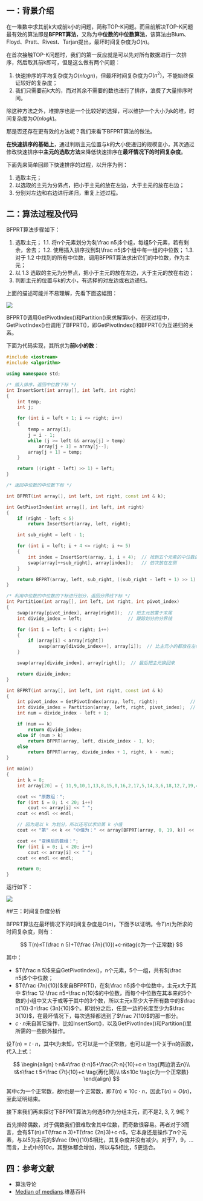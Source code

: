 ## 一：背景介绍
在一堆数中求其前k大或前k小的问题，简称TOP-K问题。而目前解决TOP-K问题最有效的算法即是**BFPRT算法**，又称为**中位数的中位数算法**，该算法由Blum、Floyd、Pratt、Rivest、Tarjan提出，最坏时间复杂度为$O(n)$。

在首次接触TOP-K问题时，我们的第一反应就是可以先对所有数据进行一次排序，然后取其前k即可，但是这么做有两个问题：

1. 快速排序的平均复杂度为$O(nlogn)$，但最坏时间复杂度为$O(n^2)$，不能始终保证较好的复杂度；
2. 我们只需要前k大的，而对其余不需要的数也进行了排序，浪费了大量排序时间。

除这种方法之外，堆排序也是一个比较好的选择，可以维护一个大小为k的堆，时间复杂度为$O(nlogk)$。

那是否还存在更有效的方法呢？我们来看下BFPRT算法的做法。

**在快速排序的基础上**，通过判断主元位置与k的大小使递归的规模变小，其次通过修改快速排序中**主元的选取方法**来降低快速排序在**最坏情况下的时间复杂度**。

下面先来简单回顾下快速排序的过程，以升序为例：

1. 选取主元；
2. 以选取的主元为分界点，把小于主元的放在左边，大于主元的放在右边；
3. 分别对左边和右边进行递归，重复上述过程。

## 二：算法过程及代码

BFPRT算法步骤如下：

1. 选取主元；
  1.1. 将n个元素划分为$⌊\frac n5⌋$个组，每组5个元素，若有剩余，舍去；
  1.2. 使用插入排序找到$⌊\frac n5⌋$个组中每一组的中位数；
  1.3. 对于 1.2 中找到的所有中位数，调用BFPRT算法求出它们的中位数，作为主元；
2. 以 1.3 选取的主元为分界点，把小于主元的放在左边，大于主元的放在右边；
3. 判断主元的位置与k的大小，有选择的对左边或右边递归。

上面的描述可能并不易理解，先看下面这幅图：

![](https://subetter.com/images/figures/20180325_01.png)

BFPRT()调用GetPivotIndex()和Partition()来求解第k小，在这过程中，GetPivotIndex()也调用了BFPRT()，即GetPivotIndex()和BFPRT()为互递归的关系。

下面为代码实现，其所求为**前k小的数**：

```c++
#include <iostream>
#include <algorithm>

using namespace std;

/* 插入排序，返回中位数下标 */
int InsertSort(int array[], int left, int right)
{
    int temp;
    int j;

    for (int i = left + 1; i <= right; i++)
    {
        temp = array[i];
        j = i - 1;
        while (j >= left && array[j] > temp)
            array[j + 1] = array[j--];
        array[j + 1] = temp;
    }

    return ((right - left) >> 1) + left;
}

/* 返回中位数的中位数下标 */

int BFPRT(int array[], int left, int right, const int & k);

int GetPivotIndex(int array[], int left, int right)
{
    if (right - left < 5)
        return InsertSort(array, left, right);

    int sub_right = left - 1;

    for (int i = left; i + 4 <= right; i += 5)
    {
        int index = InsertSort(array, i, i + 4);  // 找到五个元素的中位数的下标
        swap(array[++sub_right], array[index]);   // 依次放在左侧
    }

    return BFPRT(array, left, sub_right, ((sub_right - left + 1) >> 1) + 1);
}

/* 利用中位数的中位数的下标进行划分，返回分界线下标 */
int Partition(int array[], int left, int right, int pivot_index)
{
    swap(array[pivot_index], array[right]);  // 把主元放置于末尾
    int divide_index = left;                 // 跟踪划分的分界线

    for (int i = left; i < right; i++)
    {
        if (array[i] < array[right])
            swap(array[divide_index++], array[i]);  // 比主元小的都放在左侧
    }

    swap(array[divide_index], array[right]);  // 最后把主元换回来

    return divide_index;
}

int BFPRT(int array[], int left, int right, const int & k)
{
    int pivot_index = GetPivotIndex(array, left, right);            // 得到中位数的中位数下标
    int divide_index = Partition(array, left, right, pivot_index);  // 进行划分，返回划分边界
    int num = divide_index - left + 1;

    if (num == k)
        return divide_index;
    else if (num > k)
        return BFPRT(array, left, divide_index - 1, k);
    else
        return BFPRT(array, divide_index + 1, right, k - num);
}

int main()
{
    int k = 8;
	int array[20] = { 11,9,10,1,13,8,15,0,16,2,17,5,14,3,6,18,12,7,19,4 };

	cout << "原数组：";
	for (int i = 0; i < 20; i++)
		cout << array[i] << " ";
	cout << endl << endl;

    // 因为是以 k 为划分，所以还可以求出第 k 小值
	cout << "第" << k << "小值为：" << array[BFPRT(array, 0, 19, k)] << endl << endl;

	cout << "变换后的数组：";
	for (int i = 0; i < 20; i++)
		cout << array[i] << " ";
	cout << endl << endl;

    return 0;
}
```

运行如下：

![](https://subetter.com/images/figures/20180325_02.png)

##三：时间复杂度分析

BFPRT算法在最坏情况下的时间复杂度是$O(n)$，下面予以证明。令$T(n)$为所求的时间复杂度，则有：

$$
T(n)≤T(\frac n 5)+T(\frac {7n}{10})+c⋅n\tag{c为一个正常数}
$$

其中：

- $T(\frac n 5)$来自GetPivotIndex()，n个元素，5个一组，共有$⌊\frac n5⌋$个中位数；
- $T(\frac {7n}{10})$来自BFPRT()，在$⌊\frac n5⌋$个中位数中，主元x大于其中 $\frac 12⋅\frac n5=\frac n{10}$的中位数，而每个中位数在其本来的5个数的小组中又大于或等于其中的3个数，所以主元x至少大于所有数中的$\frac n{10}⋅3=\frac {3n}{10}$个。即划分之后，任意一边的长度至少为$\frac 3{10}$，在最坏情况下，每次选择都选到了$\frac 7{10}$的那一部分。
- $c⋅n$来自其它操作，比如InsertSort()，以及GetPivotIndex()和Partition()里所需的一些额外操作。

设$T(n)=t⋅n$，其中t为未知，它可以是一个正常数，也可以是一个关于n的函数，代入上式：

$$
\begin{align}
t⋅n&≤\frac {t⋅n}5+\frac{7t⋅n}{10}+c⋅n \tag{两边消去n}\\
t&≤\frac t 5+\frac {7t}{10}+c \tag{再化简}\\
t&≤10c \tag{c为一个正常数}
\end{align}
$$

其中c为一个正常数，故t也是一个正常数，即$T(n)≤10c⋅n$，因此$T(n)=O(n)$，至此证明结束。

接下来我们再来探讨下BFPRT算法为何选5作为分组主元，而不是2, 3, 7, 9呢？

首先排除偶数，对于偶数我们很难取舍其中位数，而奇数很容易。再者对于3而言，会有$T(n)≤T(\frac n 3)+T(\frac {2n}3)+c⋅n$，它本身还是操作了n个元素，与以5为主元的$\frac {9n}{10}$相比，其复杂度并没有减少。对于7，9，...而言，上式中的10c，其整体都会增加，所以与5相比，5更适合。

## 四：参考文献

- 算法导论
- [Median of medians](https://en.wikipedia.org/wiki/Median_of_medians).维基百科
